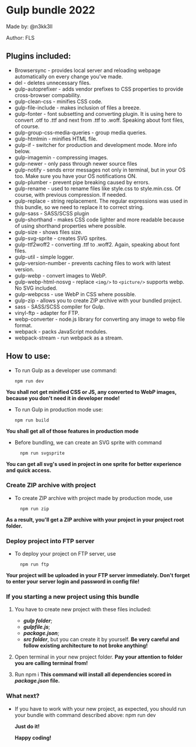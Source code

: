 # Gulp bundle 2022
Made by: @n3kk3ll

Author: FLS

## Plugins included:
* Browsersync - provides local server and reloading webpage automatically on every change you've made.
* del - deletes unnecessary files.
* gulp-autoprefixer - adds vendor prefixes to CSS properties to provide cross-browser compability.
* gulp-clean-css - minifies CSS code.
* gulp-file-include - makes inclusion of files a breeze.
* gulp-fonter - font subsetting and converting plugin. It is using here to convert .otf to .ttf and next from .ttf to .woff. Speaking about font files, of course.
* gulp-group-css-media-queries - group media queries.
* gulp-htmlmin - minifies HTML file.
* gulp-if - switcher for production and development mode. More info below.
* gulp-imagemin - compressing images.
* gulp-newer - only pass through newer source files
* gulp-notify - sends error messages not only in terminal, but in your OS too. Make sure you have your OS notifications ON.
* gulp-plumber - prevent pipe breaking caused by errors.
* gulp-rename - used to rename files like style.css to style.min.css. Of course, with previous compression. If needed.
* gulp-replace - string replacement. The regular expressions was used in this bundle, so we need to replace it to correct string.
* gulp-sass - SASS/SCSS plugin
* gulp-shorthand - makes CSS code lighter and more readable because of using shorthand properties where possible.
* gulp-size - shows files size.
* gulp-svg-sprite - creates SVG sprites.
* gulp-ttf2woff2 - converting .ttf to .woff2. Again, speaking about font files.
* gulp-util - simple logger.
* gulp-version-number - prevents caching files to work with latest version.
* gulp-webp - convert images to WebP.
* gulp-webp-html-nosvg - replace `<img/>` to `<picture/>` supports webp. No SVG included.
* gulp-webpcss - use WebP in CSS where possible.
* gulp-zip - allows you to create ZIP archive with your bundled project.
* sass - SASS/SCSS compiler for Gulp.
* vinyl-ftp - adapter for FTP.
* webp-converter - node.js library for converting any image to webp file format.
* webpack - packs JavaScript modules. 
* webpack-stream - run webpack as a stream.

## How to use:

  * To run Gulp as a developer use command:
  
        npm run dev
    
**You shall not get minified CSS or JS, any converted to WebP images, because you don't need it in developer mode!**
  * To run Gulp in production mode use: 
  
        npm run build
    
**You shall get all of those features in production mode**

* Before bundling, we can create an SVG sprite with command

        npm run svgsprite
  
**You can get all svg's used in project in one sprite for better experience and quick access.**

### Create ZIP archive with project

* To create ZIP archive with project made by production mode, use
    
        npm run zip
    
**As a result, you'll get a ZIP archive with your project in your project root folder.**

### Deploy project into FTP server

* To deploy your project on FTP server, use
    
        npm run ftp
    
**Your project will be uploaded in your FTP server immediately. Don't forget to enter your server login and password in config file!**

### If you starting a new project using this bundle

1. You have to create new project with these files included:

    * ***gulp folder***;
    * ***gulpfile.js***;
    * ***package.json***;
    * ***src folder***, but you can create it by yourself. **Be very careful and follow existing architecture to not broke anything!**
    
2. Open terminal in your new project folder.
**Pay your attention to folder you are calling terminal from!**
3. Run 
        npm i
**This command will install all dependencies scored in *package.json* file.**
### What next?
* If you have to work with your new project, as expected, you should run your bundle with command described above:
        npm run dev

    **Just do it!**
    
    **Happy coding!**
